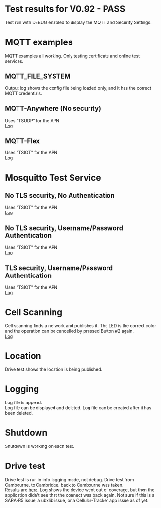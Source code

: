 # Test results for V0.92 - PASS
Test run with DEBUG enabled to display the MQTT and Security Settings.

# MQTT examples
MQTT examples all working. Only testing certificate and online test services.

## MQTT_FILE_SYSTEM
Output log shows the config file being loaded only, and it has the correct MQTT credentials.

## MQTT-Anywhere (No security)
Uses "TSUDP" for the APN <br> 
[Log](MQTT_THINGSTREAM_ANYWHERE.txt)

## MQTT-Flex
Uses "TSIOT" for the APN <br>
[Log](MQTT_THINGSTREAM_FLEX.txt)

# Mosquitto Test Service

## No TLS security, No Authentication
Uses "TSIOT" for the APN <br>
[Log](MQTT_MOSQUITTO_NoTLS_NoAuth.txt)

## No TLS security, Username/Password Authentication
Uses "TSIOT" for the APN <br>
[Log](MQTT_MOSQUITTO_NoTLS_Auth.txt)

## TLS security, Username/Password Authentication
Uses "TSIOT" for the APN<br>
[Log](MQTT_MOSQUITTO_TLS_Auth.txt)

# Cell Scanning
Cell scanning finds a network and publishes it. The LED is the correct color and the operation can be cancelled by pressed Button #2 again.<br>
[Log](CellScanning.txt)

# Location
Drive test shows the location is being published.

# Logging
Log file is append. <br/>
Log file can be displayed and deleted.
Log file can be created after it has been deleted.

# Shutdown
Shutdown is working on each test. 

# Drive test
Drive test is run in info logging mode, not debug.
Drive test from Cambourne, to Cambridge, back to Cambourne was taken. <br>Results are [here](DriveTest.txt). 
Log shows the device went out of coverage, but then the application didn't see that the connect was back again. Not sure if this is a SARA-R5 issue, a ubxlib issue, or a Cellular-Tracker app issue as of yet.
